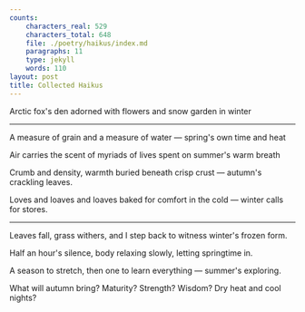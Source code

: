 ```yaml
---
counts:
    characters_real: 529
    characters_total: 648
    file: ./poetry/haikus/index.md
    paragraphs: 11
    type: jekyll
    words: 110
layout: post
title: Collected Haikus
---
```


<div class="verse">
Arctic fox's den
adorned with flowers and snow
garden in winter
</div>

-----

<div class="verse">
A measure of grain
and a measure of water &mdash;
spring's own time and heat

Air carries the scent
of myriads of lives spent
on summer's warm breath

Crumb and density,
warmth buried beneath crisp crust &mdash;
autumn's crackling leaves.

Loves and loaves and loaves
baked for comfort in the cold &mdash;
winter calls for stores.
</div>

-----

<div class="verse">
Leaves fall, grass withers,
and I step back to witness
winter's frozen form.

Half an hour's silence,
body relaxing slowly,
letting springtime in.

A season to stretch,
then one to learn everything &mdash;
summer's exploring.

What will autumn bring?
Maturity? Strength? Wisdom?
Dry heat and cool nights?
</div>
